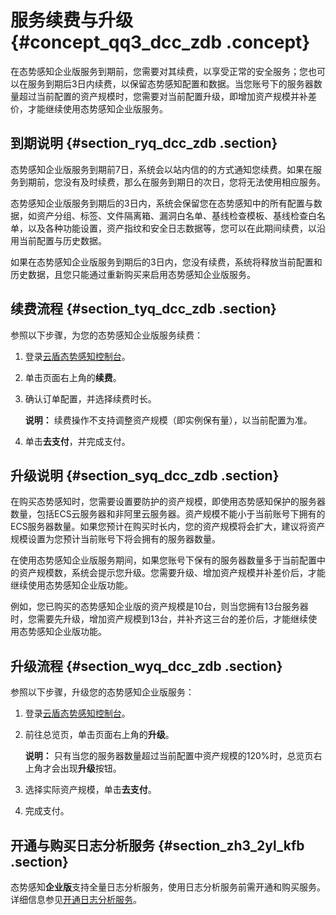 # 服务续费与升级 {#concept_qq3_dcc_zdb .concept}

在态势感知企业版服务到期前，您需要对其续费，以享受正常的安全服务；您也可以在服务到期后3日内续费，以保留态势感知配置和数据。当您账号下的服务器数量超过当前配置的资产规模时，您需要对当前配置升级，即增加资产规模并补差价，才能继续使用态势感知企业版服务。

## 到期说明 {#section_ryq_dcc_zdb .section}

态势感知企业版服务到期前7日，系统会以站内信的的方式通知您续费。如果在服务到期前，您没有及时续费，那么在服务到期日的次日，您将无法使用相应服务。

态势感知企业版服务到期后的3日内，系统会保留您在态势感知中的所有配置与数据，如资产分组、标签、文件隔离箱、漏洞白名单、基线检查模板、基线检查白名单，以及各种功能设置，资产指纹和安全日志数据等，您可以在此期间续费，以沿用当前配置与历史数据。

如果在态势感知企业版服务到期后的3日内，您没有续费，系统将释放当前配置和历史数据，且您只能通过重新购买来启用态势感知企业版服务。

## 续费流程 {#section_tyq_dcc_zdb .section}

参照以下步骤，为您的态势感知企业版服务续费：

1.  登录[云盾态势感知控制台](https://yundun.console.aliyun.com/?p=sas)。
2.  单击页面右上角的**续费**。
3.  确认订单配置，并选择续费时长。

    **说明：** 续费操作不支持调整资产规模（即实例保有量），以当前配置为准。

4.  单击**去支付**，并完成支付。

## 升级说明 {#section_syq_dcc_zdb .section}

在购买态势感知时，您需要设置要防护的资产规模，即使用态势感知保护的服务器数量，包括ECS云服务器和非阿里云服务器。资产规模不能小于当前账号下拥有的ECS服务器数量。如果您预计在购买时长内，您的资产规模将会扩大，建议将资产规模设置为您预计当前账号下将会拥有的服务器数量。

在使用态势感知企业版服务期间，如果您账号下保有的服务器数量多于当前配置中的资产规模数，系统会提示您升级。您需要升级、增加资产规模并补差价后，才能继续使用态势感知企业版功能。

例如，您已购买的态势感知企业版的资产规模是10台，则当您拥有13台服务器时，您需要先升级，增加资产规模到13台，并补齐这三台的差价后，才能继续使用态势感知企业版功能。

## 升级流程 {#section_wyq_dcc_zdb .section}

参照以下步骤，升级您的态势感知企业版服务：

1.  登录[云盾态势感知控制台](https://yundun.console.aliyun.com/?p=sas)。
2.  前往总览页，单击页面右上角的**升级**。

    **说明：** 只有当您的服务器数量超过当前配置中资产规模的120%时，总览页右上角才会出现**升级**按钮。

3.  选择实际资产规模，单击**去支付**。
4.  完成支付。

## 开通与购买日志分析服务 {#section_zh3_2yl_kfb .section}

态势感知**企业版**支持全量日志分析服务，使用日志分析服务前需开通和购买服务。详细信息参见[开通日志分析服务](../../../../intl.zh-CN/用户指南/日志分析/开通日志分析服务.md#section_hb4_p5l_kfb)。


